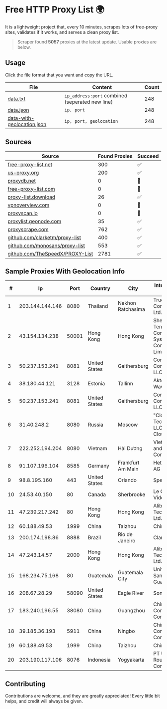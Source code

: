 
# Free HTTP Proxy List 🌍

It is a lightweight project that, every 10 minutes, scrapes lots of free-proxy sites, validates if it works, and serves a clean proxy list.


> Scraper found **5057** proxies at the latest update. Usable proxies are below.

## Usage

Click the file format that you want and copy the URL.


|File|Content|Count|
|----|-------|-----|
|[data.txt](https://raw.githubusercontent.com/themiralay/Proxy-List-World/master/data.txt)|`ip_address:port` combined (seperated new line)|248|
|[data.json](https://raw.githubusercontent.com/themiralay/Proxy-List-World/master/data.json)|`ip, port`|248|
|[data-with-geolocation.json](https://raw.githubusercontent.com/themiralay/Proxy-List-World/master/data-with-geolocation.json)|`ip, port, geolocation`|248|

## Sources

|Source|Found Proxies|Succeed|
|------|-------------|-------|
|[free-proxy-list.net](https://free-proxy-list.net)|300|✅|
|[us-proxy.org](https://www.us-proxy.org)|200|✅|
|[proxydb.net](http://proxydb.net)|0|🚫|
|[free-proxy-list.com](https://free-proxy-list.com/?page=&port=&type%5B%5D=http&type%5B%5D=https&up_time=0&search=Search)|0|🚫|
|[proxy-list.download](https://www.proxy-list.download/HTTP)|26|✅|
|[vpnoverview.com](https://vpnoverview.com/privacy/anonymous-browsing/free-proxy-servers)|0|🚫|
|[proxyscan.io](https://www.proxyscan.io)|0|🚫|
|[proxylist.geonode.com](https://proxylist.geonode.com/api/proxy-list?limit=300&page=1&sort_by=lastChecked&sort_type=desc&protocols=http,https)|35|✅|
|[proxyscrape.com](https://api.proxyscrape.com/v2/?request=displayproxies&protocol=http&timeout=10000&country=all&ssl=all&anonymity=all)|762|✅|
|[github.com/clarketm/proxy-list](https://raw.githubusercontent.com/clarketm/proxy-list/master/proxy-list-raw.txt)|400|✅|
|[github.com/monosans/proxy-list](https://raw.githubusercontent.com/monosans/proxy-list/main/proxies/http.txt)|553|✅|
|[github.com/TheSpeedX/PROXY-List](https://raw.githubusercontent.com/TheSpeedX/PROXY-List/master/http.txt)|2781|✅|


## Sample Proxies With Geolocation Info

|#|Ip|Port|Country|City|Internet Service Provider|
|-|--|----|-------|----|-------------------------|
|1|203.144.144.146|8080|Thailand|Nakhon Ratchasima|True Internet Corporation CO. Ltd.|
|2|43.154.134.238|50001|Hong Kong|Hong Kong|Shenzhen Tencent Computer Systems Company Limited|
|3|50.237.153.241|8081|United States|Gaithersburg|Comcast Cable Communications, LLC|
|4|38.180.44.121|3128|Estonia|Tallinn|Aktsiaselts WaveCom|
|5|50.237.153.241|8081|United States|Gaithersburg|Comcast Cable Communications, LLC|
|6|31.40.248.2|8080|Russia|Moscow|"Cloud Technologies" LLC trading as Cloud.ru|
|7|222.252.194.204|8080|Vietnam|Hải Dương|VietNam Post and Telecom Corporation|
|8|91.107.196.104|8585|Germany|Frankfurt Am Main|Hetzner Online AG|
|9|98.8.195.160|443|United States|Orlando|Spectrum|
|10|24.53.40.150|80|Canada|Sherbrooke|Le Groupe Videotron Ltee|
|11|47.239.217.242|80|Hong Kong|Hong Kong|Alibaba (US) Technology Co., Ltd.|
|12|60.188.49.53|1999|China|Taizhou|Chinanet|
|13|200.174.198.86|8888|Brazil|Rio de Janeiro|Claro S.A|
|14|47.243.14.57|2000|Hong Kong|Hong Kong|Alibaba (US) Technology Co., Ltd.|
|15|168.234.75.168|80|Guatemala|Guatemala City|Universidad de San Carlos de Guatemala|
|16|208.67.28.29|58090|United States|Eagle River|SonicNet Inc.|
|17|183.240.196.55|38080|China|Guangzhou|China Mobile Communications Corporation|
|18|39.185.36.193|5911|China|Ningbo|China Mobile Communications Corporation|
|19|60.188.49.53|1999|China|Taizhou|Chinanet|
|20|203.190.117.106|8076|Indonesia|Yogyakarta|PT Union Routelink Communication|



## Contributing

Contributions are welcome, and they are greatly appreciated! Every
little bit helps, and credit will always be given.

